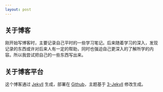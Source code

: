 ```yaml
---
layout: post
---
```


## 关于博客
刚开始写博客时，主要记录自己平时的一些学习笔记。后来随着学习的深入，发现记录的东西或许对后来人有一定的帮助，同时也强迫自己更深入的了解所学的内容。所以我尝试把自己的一些东西写出来。


## 关于博客平台

这个博客通过 [Jekyll](http://jekyllrb.com/) 生成，部署在 [Github](https://pages.github.com)，主题基于 [3-Jekyll](https://github.com/P233/3-Jekyll) 修改生成。
